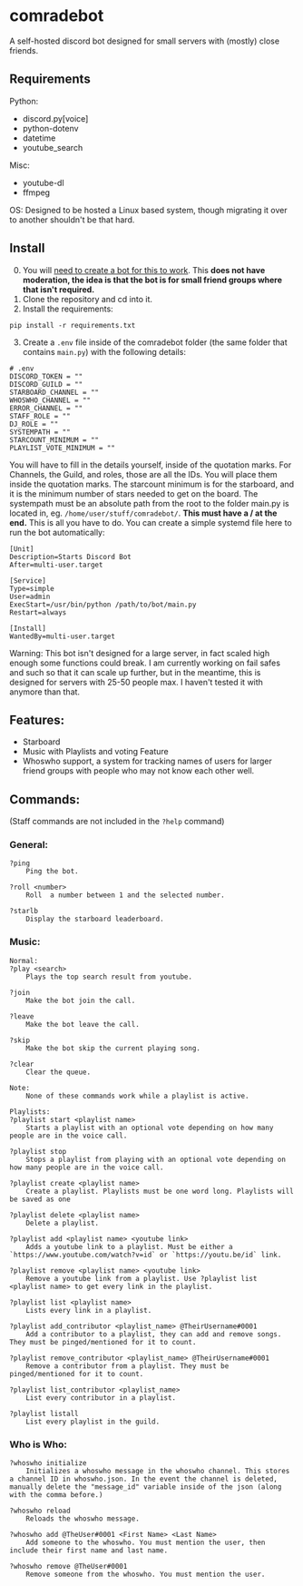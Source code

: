 # comradebot
A self-hosted discord bot designed for small servers with (mostly) close friends. 

## Requirements 
Python: 
- discord.py[voice]
- python-dotenv
- datetime
- youtube_search

Misc:
- youtube-dl
- ffmpeg

OS:
Designed to be hosted a Linux based system, though migrating it over to another shouldn't be that hard.

## Install
0. You will [need to create a bot for this to work](https://discord.com/developers/applications). This **does not have moderation, the idea is that the bot is for small friend groups where that isn't required.**
1. Clone the repository and cd into it.
2. Install the requirements: 
```
pip install -r requirements.txt
```
3. Create a `.env` file inside of the comradebot folder (the same folder that contains `main.py`) with the following details: 
```
# .env
DISCORD_TOKEN = ""
DISCORD_GUILD = ""
STARBOARD_CHANNEL = ""
WHOSWHO_CHANNEL = ""
ERROR_CHANNEL = ""
STAFF_ROLE = ""
DJ_ROLE = ""
SYSTEMPATH = ""
STARCOUNT_MINIMUM = ""
PLAYLIST_VOTE_MINIMUM = ""
```

You will have to fill in the details yourself, inside of the quotation marks. For Channels, the Guild, and roles, those are all the IDs. You will place them inside the quotation marks. The starcount minimum is for the starboard, and it is the minimum number of stars needed to get on the board. The systempath must be an absolute path from the root to the folder main.py is located in, eg. `/home/user/stuff/comradebot/`. **This must have a / at the end.** This is all you have to do. You can create a simple systemd file here to run the bot automatically: 
```
[Unit]
Description=Starts Discord Bot
After=multi-user.target

[Service]
Type=simple
User=admin
ExecStart=/usr/bin/python /path/to/bot/main.py
Restart=always

[Install]
WantedBy=multi-user.target
```

Warning:
This bot isn't designed for a large server, in fact scaled high enough some functions could break. I am currently working on fail safes and such so that it can scale up further, but in the meantime, this is designed for servers with 25-50 people max. I haven't tested it with anymore than that.

## Features:
- Starboard
- Music with Playlists and voting Feature
- Whoswho support, a system for tracking names of users for larger friend groups with people who may not know each other well. 

## Commands:
(Staff commands are not included in the `?help` command)
### General:
```
?ping
    Ping the bot.

?roll <number>
    Roll  a number between 1 and the selected number. 
    
?starlb
    Display the starboard leaderboard.
```

### Music:
```
Normal:
?play <search>
    Plays the top search result from youtube.

?join
    Make the bot join the call.

?leave
    Make the bot leave the call. 

?skip
    Make the bot skip the current playing song. 

?clear
    Clear the queue.

Note:
    None of these commands work while a playlist is active.

Playlists:
?playlist start <playlist name>
    Starts a playlist with an optional vote depending on how many people are in the voice call.

?playlist stop
    Stops a playlist from playing with an optional vote depending on how many people are in the voice call.

?playlist create <playlist name>
    Create a playlist. Playlists must be one word long. Playlists will be saved as one 

?playlist delete <playlist name>
    Delete a playlist.

?playlist add <playlist name> <youtube link>
    Adds a youtube link to a playlist. Must be either a `https://www.youtube.com/watch?v=id` or `https://youtu.be/id` link.

?playlist remove <playlist name> <youtube link>
    Remove a youtube link from a playlist. Use ?playlist list <playlist name> to get every link in the playlist.

?playlist list <playlist name>
    Lists every link in a playlist. 

?playlist add_contributor <playlist_name> @TheirUsername#0001
    Add a contributor to a playlist, they can add and remove songs. They must be pinged/mentioned for it to count.

?playlist remove_contributor <playlist_name> @TheirUsername#0001
    Remove a contributor from a playlist. They must be pinged/mentioned for it to count. 

?playlist list_contributor <playlist_name>
    List every contributor in a playlist. 

?playlist listall
    List every playlist in the guild.
```

### Who is Who:
```
?whoswho initialize
    Initializes a whoswho message in the whoswho channel. This stores a channel ID in whoswho.json. In the event the channel is deleted, manually delete the "message_id" variable inside of the json (along with the comma before.)

?whoswho reload
    Reloads the whoswho message. 

?whoswho add @TheUser#0001 <First Name> <Last Name>
    Add someone to the whoswho. You must mention the user, then include their first name and last name.

?whoswho remove @TheUser#0001
    Remove someone from the whoswho. You must mention the user.
```
